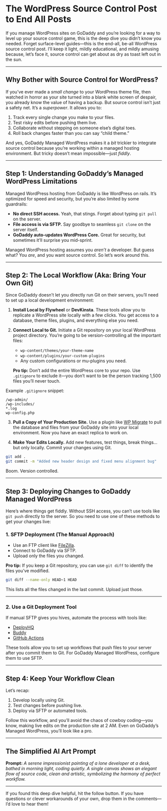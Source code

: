# The WordPress Source Control Post to End All Posts

If you manage WordPress sites on GoDaddy and you’re looking for a way to level up your source control game, this is the deep dive you didn’t know you needed. Forget surface-level guides—this is the end-all, be-all WordPress source control post. I’ll keep it light, mildly educational, and mildly amusing because, let’s face it, source control can get about as dry as toast left out in the sun.

---

## Why Bother with Source Control for WordPress?

If you’ve ever made a *small change* to your WordPress theme file, then watched in horror as your site turned into a blank white screen of despair, you already know the value of having a backup. But source control isn’t just a safety net. It’s a *superpower*. It allows you to:

1. Track every single change you make to your files.
2. Test risky edits before pushing them live.
3. Collaborate without stepping on someone else’s digital toes.
4. Roll back changes faster than you can say “child theme.”

And yes, GoDaddy Managed WordPress makes it a *bit* trickier to integrate source control because you’re working within a managed hosting environment. But tricky doesn’t mean impossible—just *fiddly*.

---

## Step 1: Understanding GoDaddy’s Managed WordPress Limitations

Managed WordPress hosting from GoDaddy is like WordPress on rails. It’s optimized for speed and security, but you’re also limited by some guardrails:

- **No direct SSH access.** Yeah, that stings. Forget about typing `git pull` on the server.
- **File access is via SFTP.** Say goodbye to seamless `git clone` on the server itself.
- **GoDaddy auto-updates WordPress Core.** Great for security, but sometimes it’ll surprise you mid-sprint.

Managed WordPress hosting assumes you *aren’t* a developer. But guess what? You *are*, and you want source control. So let’s work around this.

---

## Step 2: The Local Workflow (Aka: Bring Your Own Git)

Since GoDaddy doesn’t let you directly run Git on their servers, you’ll need to set up a local development environment:

1. **Install Local by Flywheel** or **DevKinsta**. These tools allow you to replicate a WordPress site locally with a few clicks. You get access to a database, theme files, plugins, and everything else you need.
2. **Connect Local to Git.** Initiate a Git repository on your local WordPress project directory. You’re going to be version-controlling all the important files:
   - `wp-content/themes/your-theme-name`
   - `wp-content/plugins/your-custom-plugins`
   - Any custom configurations or mu-plugins you need.

   **Pro tip:** Don’t add the entire WordPress core to your repo. Use `.gitignore` to exclude it—you don’t want to be the person tracking 1,500 files you’ll never touch.

Example `.gitignore` snippet:
```plaintext
/wp-admin/
/wp-includes/
*.log
wp-config.php
```

3. **Pull a Copy of Your Production Site.** Use a plugin like [WP Migrate](https://wordpress.org/plugins/wp-migrate-db/) to pull the database and files from your GoDaddy site into your local environment. Now you have an exact replica to work on.

4. **Make Your Edits Locally.** Add new features, test things, break things… but only locally. Commit your changes using Git.

```bash
git add .
git commit -m "Added new header design and fixed menu alignment bug"
```

Boom. Version controlled.

---

## Step 3: Deploying Changes to GoDaddy Managed WordPress

Here’s where things get fiddly. Without SSH access, you can’t use tools like `git push` directly to the server. So you need to use one of these methods to get your changes live:

### 1. **SFTP Deployment (The Manual Approach)**
   - Use an FTP client like [FileZilla](https://filezilla-project.org/).
   - Connect to GoDaddy via SFTP.
   - Upload only the files you changed.

   **Pro tip:** If you keep a Git repository, you can use `git diff` to identify the files you’ve modified.

```bash
git diff --name-only HEAD~1 HEAD
```

This lists all the files changed in the last commit. Upload just those.

---

### 2. **Use a Git Deployment Tool**
If manual SFTP gives you hives, automate the process with tools like:

- [DeployHQ](https://www.deployhq.com/)
- [Buddy](https://buddy.works/)
- [GitHub Actions](https://github.com/features/actions)

These tools allow you to set up workflows that push files to your server after you commit them to Git. For GoDaddy Managed WordPress, configure them to use SFTP.

---

## Step 4: Keep Your Workflow Clean

Let’s recap:

1. Develop locally using Git.
2. Test changes before pushing live.
3. Deploy via SFTP or automated tools.

Follow this workflow, and you’ll avoid the chaos of cowboy coding—you know, making live edits on the production site at 2 AM. Even on GoDaddy’s Managed WordPress, you’ll look like a pro.

---

## The Simplified AI Art Prompt

**Prompt:**
*A serene impressionist painting of a lone developer at a desk, bathed in morning light, coding quietly. A single canvas shows an elegant flow of source code, clean and artistic, symbolizing the harmony of perfect workflow.*

---

If you found this deep dive helpful, hit the follow button. If you have questions or clever workarounds of your own, drop them in the comments—I’d love to hear them!

